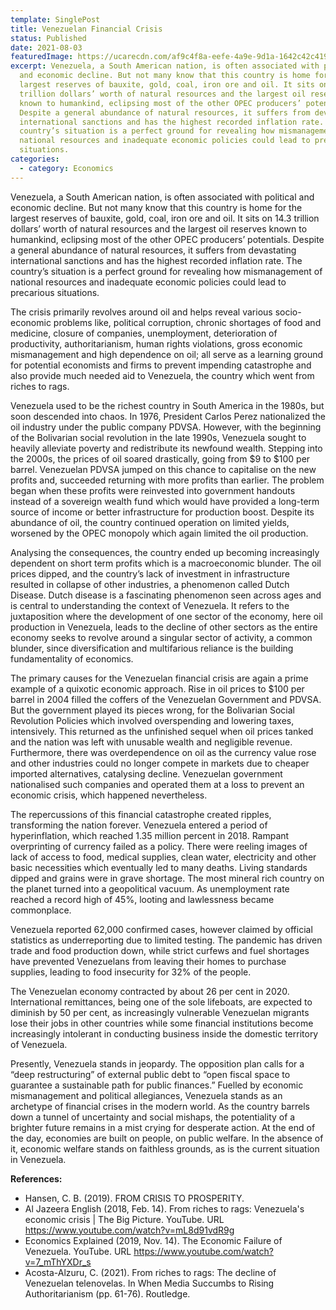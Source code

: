 ```yaml
---
template: SinglePost
title: Venezuelan Financial Crisis
status: Published
date: 2021-08-03
featuredImage: https://ucarecdn.com/af9c4f8a-eefe-4a9e-9d1a-1642c42c419a/
excerpt: Venezuela, a South American nation, is often associated with political
  and economic decline. But not many know that this country is home for the
  largest reserves of bauxite, gold, coal, iron ore and oil. It sits on 14.3
  trillion dollars’ worth of natural resources and the largest oil reserves
  known to humankind, eclipsing most of the other OPEC producers’ potentials.
  Despite a general abundance of natural resources, it suffers from devastating
  international sanctions and has the highest recorded inflation rate. The
  country’s situation is a perfect ground for revealing how mismanagement of
  national resources and inadequate economic policies could lead to precarious
  situations.
categories:
  - category: Economics
---
```

Venezuela, a South American nation, is often associated with political and economic decline. But not many know that this country is home for the largest reserves of bauxite, gold, coal, iron ore and oil. It sits on 14.3 trillion dollars’ worth of natural resources and the largest oil reserves known to humankind, eclipsing most of the other OPEC producers’ potentials. Despite a general abundance of natural resources, it suffers from devastating international sanctions and has the highest recorded inflation rate. The country’s situation is a perfect ground for revealing how mismanagement of national resources and inadequate economic policies could lead to precarious situations.

The crisis primarily revolves around oil and helps reveal various socio-economic problems like, political corruption, chronic shortages of food and medicine, closure of companies, unemployment, deterioration of productivity, authoritarianism, human rights violations, gross economic mismanagement and high dependence on oil; all serve as a learning ground for potential economists and firms to prevent impending catastrophe and also provide much needed aid to Venezuela, the country which went from riches to rags.



Venezuela used to be the richest country in South America in the 1980s, but soon descended into chaos. In 1976, President Carlos Perez nationalized the oil industry under the public company PDVSA. However, with the beginning of the Bolivarian social revolution in the late 1990s, Venezuela sought to heavily alleviate poverty and redistribute its newfound wealth. Stepping into the 2000s, the prices of oil soared drastically, going from $9 to $100 per barrel. Venezuelan PDVSA jumped on this chance to capitalise on the new profits and, succeeded returning with more profits than earlier. The problem began when these profits were reinvested into government handouts instead of a sovereign wealth fund which would have provided a long-term source of income or better infrastructure for production boost. Despite its abundance of oil, the country continued operation on limited yields, worsened by the OPEC monopoly which again limited the oil production.

Analysing the consequences, the country ended up becoming increasingly dependent on short term profits which is a macroeconomic blunder. The oil prices dipped, and the country’s lack of investment in infrastructure resulted in collapse of other industries, a phenomenon called Dutch Disease. Dutch disease is a fascinating phenomenon seen across ages and is central to understanding the context of Venezuela. It refers to the juxtaposition where the development of one sector of the economy, here oil production in Venezuela, leads to the decline of other sectors as the entire economy seeks to revolve around a singular sector of activity, a common blunder, since diversification and multifarious reliance is the building fundamentality of economics.

The primary causes for the Venezuelan financial crisis are again a prime example of a quixotic economic approach. Rise in oil prices to $100 per barrel in 2004 filled the coffers of the Venezuelan Government and PDVSA. But the government played its pieces wrong, for the Bolivarian Social Revolution Policies which involved overspending and lowering taxes, intensively. This returned as the unfinished sequel when oil prices tanked and the nation was left with unusable wealth and negligible revenue. Furthermore, there was overdependence on oil as the currency value rose and other industries could no longer compete in markets due to cheaper imported alternatives, catalysing decline. Venezuelan government nationalised such companies and operated them at a loss to prevent an economic crisis, which happened nevertheless.

The repercussions of this financial catastrophe created ripples, transforming the nation forever. Venezuela entered a period of hyperinflation, which reached 1.35 million percent in 2018. Rampant overprinting of currency failed as a policy. There were reeling images of lack of access to food, medical supplies, clean water, electricity and other basic necessities which eventually led to many deaths. Living standards dipped and grains were in grave shortage. The most mineral rich country on the planet turned into a geopolitical vacuum. As unemployment rate reached a record high of 45%, looting and lawlessness became commonplace.

Venezuela reported 62,000 confirmed cases, however claimed by official statistics as underreporting due to limited testing. The pandemic has driven trade and food production down, while strict curfews and fuel shortages have prevented Venezuelans from leaving their homes to purchase supplies, leading to food insecurity for 32% of the people.

The Venezuelan economy contracted by about 26 per cent in 2020. International remittances, being one of the sole lifeboats, are expected to diminish by 50 per cent, as increasingly vulnerable Venezuelan migrants lose their jobs in other countries while some financial institutions become increasingly intolerant in conducting business inside the domestic territory of Venezuela.

Presently, Venezuela stands in jeopardy. The opposition plan calls for a “deep restructuring” of external public debt to “open fiscal space to guarantee a sustainable path for public finances.” Fuelled by economic mismanagement and political allegiances, Venezuela stands as an archetype of financial crises in the modern world. As the country barrels down a tunnel of uncertainty and social mishaps, the potentiality of a brighter future remains in a mist crying for desperate action. At the end of the day, economies are built on people, on public welfare. In the absence of it, economic welfare stands on faithless grounds, as is the current situation in Venezuela.

**References:**

* Hansen, C. B. (2019). FROM CRISIS TO PROSPERITY.
* Al Jazeera English (2018, Feb. 14). From riches to rags: Venezuela's economic crisis | The Big Picture. YouTube. URL <https://www.youtube.com/watch?v=mL8d91vdR9g>
* Economics Explained (2019, Nov. 14). The Economic Failure of Venezuela. YouTube. URL <https://www.youtube.com/watch?v=7_mThYXDr_s>
* Acosta-Alzuru, C. (2021). From riches to rags: The decline of Venezuelan telenovelas. In When Media Succumbs to Rising Authoritarianism (pp. 61-76). Routledge.